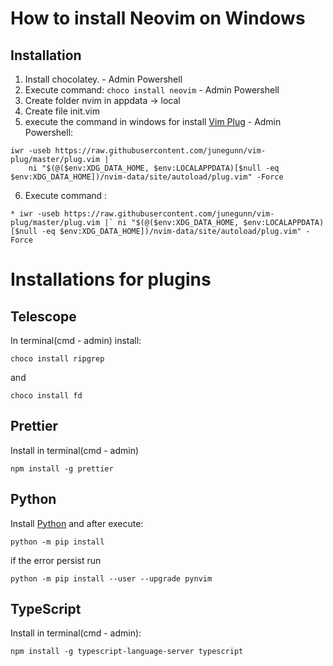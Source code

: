 # How to install Neovim on Windows

## Installation 

1. Install chocolatey. - Admin Powershell
2. Execute command: `choco install neovim` - Admin Powershell
3. Create folder nvim in appdata -> local
4. Create file init.vim
5. execute the command in windows for install [Vim Plug](https://github.com/junegunn/vim-plug) - Admin Powershell:

```
iwr -useb https://raw.githubusercontent.com/junegunn/vim-plug/master/plug.vim |`
    ni "$(@($env:XDG_DATA_HOME, $env:LOCALAPPDATA)[$null -eq $env:XDG_DATA_HOME])/nvim-data/site/autoload/plug.vim" -Force
```
6. Execute command : 

```
* iwr -useb https://raw.githubusercontent.com/junegunn/vim-plug/master/plug.vim |` ni "$(@($env:XDG_DATA_HOME, $env:LOCALAPPDATA)[$null -eq $env:XDG_DATA_HOME])/nvim-data/site/autoload/plug.vim" -Force
```  

# Installations for plugins

## Telescope
In terminal(cmd - admin) install:
``` 
choco install ripgrep
```
and
```
choco install fd
```

## Prettier
Install in terminal(cmd - admin)
```
npm install -g prettier
```

## Python
Install [Python](https://www.python.org/downloads/) and after execute: 
```
python -m pip install
```
if the error persist run
```
python -m pip install --user --upgrade pynvim
```

## TypeScript
Install in terminal(cmd - admin):
```
npm install -g typescript-language-server typescript
```